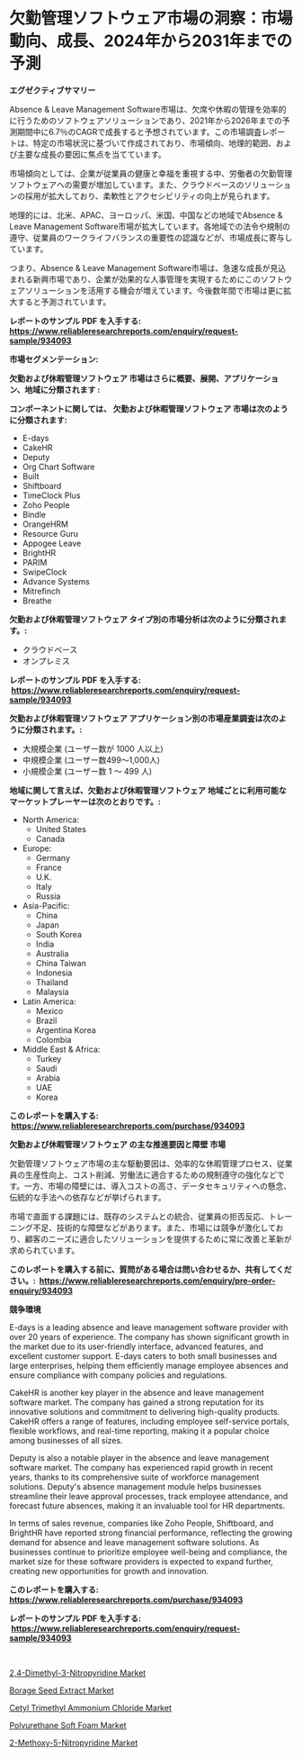 <p><h1>欠勤管理ソフトウェア市場の洞察：市場動向、成長、2024年から2031年までの予測</h1></p><p><strong>エグゼクティブサマリー</strong></p>
<p><p>Absence & Leave Management Software市場は、欠席や休暇の管理を効率的に行うためのソフトウェアソリューションであり、2021年から2026年までの予測期間中に6.7％のCAGRで成長すると予想されています。この市場調査レポートは、特定の市場状況に基づいて作成されており、市場傾向、地理的範囲、および主要な成長の要因に焦点を当てています。</p><p>市場傾向としては、企業が従業員の健康と幸福を重視する中、労働者の欠勤管理ソフトウェアへの需要が増加しています。また、クラウドベースのソリューションの採用が拡大しており、柔軟性とアクセシビリティの向上が見られます。</p><p>地理的には、北米、APAC、ヨーロッパ、米国、中国などの地域でAbsence & Leave Management Software市場が拡大しています。各地域での法令や規制の遵守、従業員のワークライフバランスの重要性の認識などが、市場成長に寄与しています。</p><p>つまり、Absence & Leave Management Software市場は、急速な成長が見込まれる新興市場であり、企業が効果的な人事管理を実現するためにこのソフトウェアソリューションを活用する機会が増えています。今後数年間で市場は更に拡大すると予測されています。</p></p>
<p><strong>レポートのサンプル PDF を入手する: <a href="https://www.reliableresearchreports.com/enquiry/request-sample/934093">https://www.reliableresearchreports.com/enquiry/request-sample/934093</a></strong></p>
<p><strong>市場セグメンテーション:</strong></p>
<p><strong> 欠勤および休暇管理ソフトウェア 市場はさらに概要、展開、アプリケーション、地域に分類されます :</strong></p>
<p><strong>コンポーネントに関しては、 欠勤および休暇管理ソフトウェア 市場は次のように分類されます: &nbsp;</strong></p>
<p><ul><li>E-days</li><li>CakeHR</li><li>Deputy</li><li>Org Chart Software</li><li>Built</li><li>Shiftboard</li><li>TimeClock Plus</li><li>Zoho People</li><li>Bindle</li><li>OrangeHRM</li><li>Resource Guru</li><li>Appogee Leave</li><li>BrightHR</li><li>PARIM</li><li>SwipeClock</li><li>Advance Systems</li><li>Mitrefinch</li><li>Breathe</li></ul></p>
<p><strong> 欠勤および休暇管理ソフトウェア タイプ別の市場分析は次のように分類されます。:</strong></p>
<p><ul><li>クラウドベース</li><li>オンプレミス</li></ul></p>
<p><strong>レポートのサンプル PDF を入手する: &nbsp;<a href="https://www.reliableresearchreports.com/enquiry/request-sample/934093">https://www.reliableresearchreports.com/enquiry/request-sample/934093</a></strong></p>
<p><strong> 欠勤および休暇管理ソフトウェア アプリケーション別の市場産業調査は次のように分類されます。:</strong></p>
<p><ul><li>大規模企業 (ユーザー数が 1000 人以上)</li><li>中規模企業 (ユーザー数499～1,000人)</li><li>小規模企業 (ユーザー数 1 ～ 499 人)</li></ul></p>
<p><strong>地域に関して言えば、欠勤および休暇管理ソフトウェア 地域ごとに利用可能なマーケットプレーヤーは次のとおりです。:</strong></p>
<p><ul>
    <li>
        North America:
        <ul>
            <li>United States</li>
            <li>Canada</li>
        </ul>
    </li>
    <li>
        Europe:
        <ul>
            <li>Germany</li>
            <li>France</li>
            <li>U.K.</li>
            <li>Italy</li>
            <li>Russia</li>
        </ul>
    </li>
    <li>
        Asia-Pacific:
        <ul>
            <li>China</li>
            <li>Japan</li>
            <li>South Korea</li>
            <li>India</li>
            <li>Australia</li>
            <li>China Taiwan</li>
            <li>Indonesia</li>
            <li>Thailand</li>
            <li>Malaysia</li>
        </ul>
    </li>
    <li>
        Latin America:
        <ul>
            <li>Mexico</li>
            <li>Brazil</li>
            <li>Argentina Korea</li>
            <li>Colombia</li>
        </ul>
    </li>
    <li>
        Middle East & Africa:
        <ul>
            <li>Turkey</li>
            <li>Saudi</li>
            <li>Arabia</li>
            <li>UAE</li>
            <li>Korea</li>
        </ul>
    </li>
    </ul></p>
<p><strong>このレポートを購入する: &nbsp;<a href="https://www.reliableresearchreports.com/purchase/934093">https://www.reliableresearchreports.com/purchase/934093</a></strong></p>
<p><strong>欠勤および休暇管理ソフトウェア の主な推進要因と障壁 市場</strong></p>
<p><p>欠勤管理ソフトウェア市場の主な駆動要因は、効率的な休暇管理プロセス、従業員の生産性向上、コスト削減、労働法に適合するための規制遵守の強化などです。一方、市場の障壁には、導入コストの高さ、データセキュリティへの懸念、伝統的な手法への依存などが挙げられます。</p><p>市場で直面する課題には、既存のシステムとの統合、従業員の拒否反応、トレーニング不足、技術的な障壁などがあります。また、市場には競争が激化しており、顧客のニーズに適合したソリューションを提供するために常に改善と革新が求められています。</p></p>
<p><strong>このレポートを購入する前に、質問がある場合は問い合わせるか、共有してください。:&nbsp; <a href="https://www.reliableresearchreports.com/enquiry/pre-order-enquiry/934093">https://www.reliableresearchreports.com/enquiry/pre-order-enquiry/934093</a></strong></p>
<p><strong>競争環境</strong></p>
<p><p>E-days is a leading absence and leave management software provider with over 20 years of experience. The company has shown significant growth in the market due to its user-friendly interface, advanced features, and excellent customer support. E-days caters to both small businesses and large enterprises, helping them efficiently manage employee absences and ensure compliance with company policies and regulations.</p><p>CakeHR is another key player in the absence and leave management software market. The company has gained a strong reputation for its innovative solutions and commitment to delivering high-quality products. CakeHR offers a range of features, including employee self-service portals, flexible workflows, and real-time reporting, making it a popular choice among businesses of all sizes.</p><p>Deputy is also a notable player in the absence and leave management software market. The company has experienced rapid growth in recent years, thanks to its comprehensive suite of workforce management solutions. Deputy's absence management module helps businesses streamline their leave approval processes, track employee attendance, and forecast future absences, making it an invaluable tool for HR departments.</p><p>In terms of sales revenue, companies like Zoho People, Shiftboard, and BrightHR have reported strong financial performance, reflecting the growing demand for absence and leave management software solutions. As businesses continue to prioritize employee well-being and compliance, the market size for these software providers is expected to expand further, creating new opportunities for growth and innovation.</p></p>
<p><strong>このレポートを購入する: &nbsp; <a href="https://www.reliableresearchreports.com/purchase/934093">https://www.reliableresearchreports.com/purchase/934093</a></strong></p>
<p><strong>レポートのサンプル PDF を入手する: &nbsp;<a href="https://www.reliableresearchreports.com/enquiry/request-sample/934093">https://www.reliableresearchreports.com/enquiry/request-sample/934093</a></strong><strong></strong></p>
<p>&nbsp;</p>
<p><p><a href="https://five-trouble-98a.notion.site/Insights-into-2-4-Dimethyl-3-Nitropyridine-Market-Size-Analysing-Market-Share-Trends-and-Growth-f-86a56a4367324fc8b60dd8d379f305e7">2,4-Dimethyl-3-Nitropyridine Market</a></p><p><a href="https://view.publitas.com/reportprime-1/borage-seed-extract-market-research-report-unlocks-analysis-on-the-market-financial-status-market-size-and-market-revenue-upto-2031/">Borage Seed Extract Market</a></p><p><a href="https://github.com/pjcfca/Market-Research-Report-List-1/blob/main/cetyl-trimethyl-ammonium-chloride-market.md">Cetyl Trimethyl Ammonium Chloride Market</a></p><p><a href="https://view.publitas.com/reportprime-1/polyurethane-soft-foam-market-size-furnishes-valuable-information-encompassing-market-share-market-trends-and-projections-spanning-from-2024-to-2031/">Polyurethane Soft Foam Market</a></p><p><a href="https://fuschia-pecorino-a6d.notion.site/2-Methoxy-5-Nitropyridine-Market-Analysis-and-Market-Size-Global-Industry-Overview-Market-Segmenta-eee6d2b64380451e9d6bea343c438271">2-Methoxy-5-Nitropyridine Market</a></p></p>